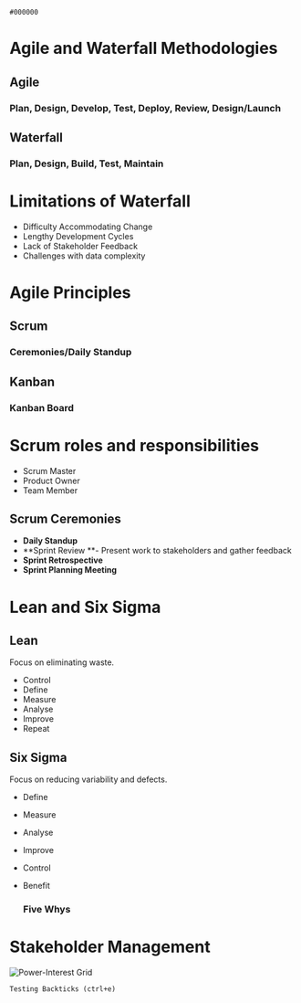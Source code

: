 `#000000`

# Agile and Waterfall Methodologies
## Agile
### Plan, Design, Develop, Test, Deploy, Review, Design/Launch

## Waterfall
### Plan, Design, Build, Test, Maintain

# Limitations of Waterfall
* Difficulty Accommodating Change
* Lengthy Development Cycles
* Lack of Stakeholder Feedback
* Challenges with data complexity

# Agile Principles
## Scrum 
### Ceremonies/Daily Standup
## Kanban
### Kanban Board

# Scrum roles and responsibilities
* Scrum Master
* Product Owner
* Team Member

## Scrum Ceremonies
* **Daily Standup**
* **Sprint Review **- Present work to stakeholders and gather feedback
* **Sprint Retrospective** 
* **Sprint Planning Meeting**

# Lean and Six Sigma
## Lean
Focus on eliminating waste.
* Control
* Define
* Measure
* Analyse
* Improve
* Repeat
## Six Sigma
Focus on reducing variability and defects.
* Define
* Measure
* Analyse
* Improve
* Control
* Benefit

  ### Five Whys
  

# Stakeholder Management
![Power-Interest Grid](https://learn.bpp.com/pluginfile.php/1253534/mod_scorm/content/6/scormcontent/assets/Stakeholder%20Analysis%20%281%29.png)




`Testing Backticks (ctrl+e)`
